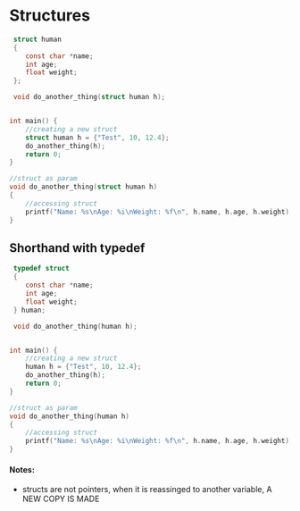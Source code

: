 # Structures
```c
 struct human
 {
 	const char *name;
 	int age;
 	float weight;
 };

 void do_another_thing(struct human h);


int main() {
	//creating a new struct
	struct human h = {"Test", 10, 12.4};
	do_another_thing(h);
 	return 0;
}

//struct as param
void do_another_thing(struct human h) 
{
	//accessing struct
	printf("Name: %s\nAge: %i\nWeight: %f\n", h.name, h.age, h.weight);
}
```

## Shorthand with typedef
```c
 typedef struct 
 {
 	const char *name;
 	int age;
 	float weight;
 } human;

 void do_another_thing(human h);


int main() {
	//creating a new struct
	human h = {"Test", 10, 12.4};
	do_another_thing(h);
 	return 0;
}

//struct as param
void do_another_thing(human h) 
{
	//accessing struct
	printf("Name: %s\nAge: %i\nWeight: %f\n", h.name, h.age, h.weight);
}
```

#### Notes:
* structs are not pointers, when it is reassinged to another variable, A NEW COPY IS MADE
